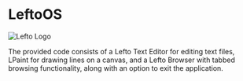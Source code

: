 # LeftoOS

![Lefto Logo](https://github.com/Ahmed-Alpha/LeftoOS/assets/133564205/5712110b-e767-48ac-8dfa-32d000929e69)

 The provided code consists of a Lefto Text Editor for editing text files, LPaint for drawing lines on a canvas, and a Lefto Browser with tabbed browsing functionality, along with an option to exit the application.
